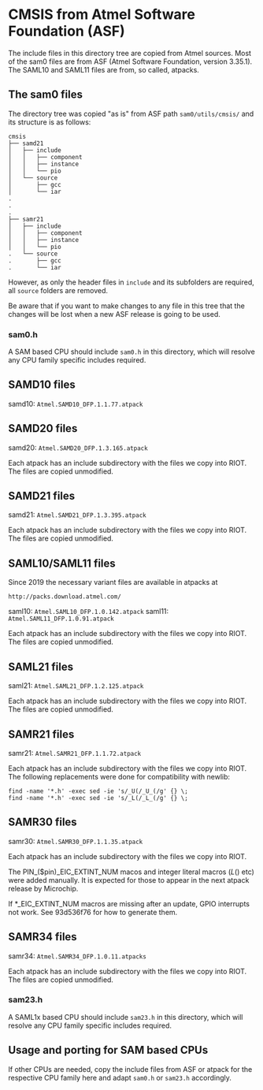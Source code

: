 # CMSIS from Atmel Software Foundation (ASF)

The include files in this directory tree are copied from Atmel
sources. Most of the sam0 files are from ASF (Atmel Software Foundation,
version 3.35.1). The SAML10 and SAML11 files are from, so called, atpacks.

## The sam0 files

The directory tree was copied "as is" from ASF path `sam0/utils/cmsis/` and
its  structure is as follows:

    cmsis
    ├── samd21
    │   ├── include
    │   │   ├── component
    │   │   ├── instance
    │   │   └── pio
    │   └── source
    │       ├── gcc
    │       └── iar
    .
    .
    .
    ├── samr21
    │   ├── include
    │   │   ├── component
    │   │   ├── instance
    │   │   └── pio
    .   └── source
    .       ├── gcc
    .       └── iar

However, as only the header files in `include` and its subfolders are required,
all `source` folders are removed.

Be aware that if you want to make changes to any file in this tree that the
changes will be lost when a new ASF release is going to be used.

### sam0.h

A SAM based CPU should include `sam0.h` in this directory, which will
resolve  any CPU family specific includes required.

## SAMD10 files

samd10: `Atmel.SAMD10_DFP.1.1.77.atpack`

## SAMD20 files

samd20: `Atmel.SAMD20_DFP.1.3.165.atpack`

Each atpack has an include subdirectory with the files we copy into
RIOT. The files are copied unmodified.

## SAMD21 files

samd21: `Atmel.SAMD21_DFP.1.3.395.atpack`

Each atpack has an include subdirectory with the files we copy into
RIOT. The files are copied unmodified.

## SAML10/SAML11 files

Since 2019 the necessary variant files are available in atpacks at

    http://packs.download.atmel.com/

saml10: `Atmel.SAML10_DFP.1.0.142.atpack`
saml11: `Atmel.SAML11_DFP.1.0.91.atpack`

Each atpack has an include subdirectory with the files we copy into
RIOT. The files are copied unmodified.

## SAML21 files

saml21: `Atmel.SAML21_DFP.1.2.125.atpack`

Each atpack has an include subdirectory with the files we copy into
RIOT. The files are copied unmodified.

## SAMR21 files

samr21: `Atmel.SAMR21_DFP.1.1.72.atpack`

Each atpack has an include subdirectory with the files we copy into
RIOT. The following replacements were done for compatibility with newlib:

    find -name '*.h' -exec sed -ie 's/_U(/_U_(/g' {} \;
    find -name '*.h' -exec sed -ie 's/_L(/_L_(/g' {} \;

## SAMR30 files

samr30: `Atmel.SAMR30_DFP.1.1.35.atpack`

Each atpack has an include subdirectory with the files we copy into
RIOT.

The PIN_($pin)_EIC_EXTINT_NUM macos and integer literal macros (_L_() etc)
were added manually.
It is expected for those to appear in the next atpack release by
Microchip.

If *_EIC_EXTINT_NUM macros are missing after an update, GPIO interrupts
not work. See 93d536f76 for how to generate them.

## SAMR34 files

samr34: `Atmel.SAMR34_DFP.1.0.11.atpacks`

Each atpack has an include subdirectory with the files we copy into
RIOT. The files are copied unmodified.

### sam23.h

A SAML1x based CPU should include `sam23.h` in this directory, which will
resolve any CPU family specific includes required.

## Usage and porting for SAM based CPUs

If other CPUs are needed, copy the include files from ASF or atpack for the
respective  CPU family here and adapt `sam0.h` or `sam23.h` accordingly.
